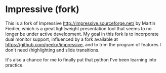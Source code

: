 Impressive (fork)
========

This is a fork of Impressive http://impressive.sourceforge.net/ by Martin Fiedler, which is a great lightweight presentation tool that seems to no longer be under active development. My goal in this fork is to incorporate dual monitor support, influenced by a fork available at https://github.com/geekq/impressive, and to trim the program of features I don't need (highlighting and slide transitions.

It's also a chance for me to finally put that python I've been learning into practice.
